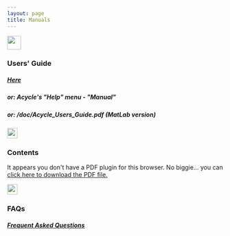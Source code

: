 ```yaml
---
layout: page
title: Manuals
--- 
```

<section id = "guide">
        <div class ="divider"></div>
            <div class="heading">
                <img src="https://img.icons8.com/ios/50/000000/user-manual.png" height="32" width="32">
                <br />
                <h3>Users' Guide</h3>
            </div>
            <div class = "container">
                <p><h5> <a href ="/docs/Acycle_Users_Guide.pdf"> Here </a> </h5></p>
                <p><h5> or:  Acycle's "Help" menu - "Manual" </h5></p>
                <p><h5> or:    /doc/Acycle_Users_Guide.pdf  (MatLab version)</h5></p>
            </div>
</section>
<section id = "guide">
            <div class ="divider"></div>
            <div class="heading">
                <img src="https://img.icons8.com/metro/26/000000/overview-pages-4.png" height="24" width="24">
                <br />
                <h3>Contents</h3>
            </div>
           <object data="/docs/Acycle_Users_Guide_contents.pdf" type="application/pdf" width="800" height="780">
                 <p>It appears you don't have a PDF plugin for this browser.
                 No biggie... you can <a href="/docs/Acycle_Users_Guide_contents.pdf">click here to
                 download the PDF file.</a></p>
           </object>
</section>
<section id = "guide">
            <div class ="divider"></div>
            <div class="heading">
                <img src="https://img.icons8.com/fluent-systems-filled/26/000000/faq.png" height="24" width="24">
                <br />
                <h3>FAQs</h3>
                <p><h5> <a href ="https://github.com/mingsongli/acycle/issues" target="_blank" rel="noopener noreferrer"> Frequent Asked Questions </a> </h5></p>
            </div>
            
</section>
